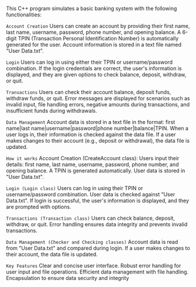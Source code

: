 
This C++ program simulates a basic banking system with the following functionalities:

`Account Creation`
      Users can create an account by providing their first name, last name, username, password, phone number, and opening balance.
      A 6-digit TPIN (Transaction Personal Identification Number) is automatically generated for the user.
      Account information is stored in a text file named "User Data.txt".
      
`Login`
      Users can log in using either their TPIN or username/password combination.
      If the login credentials are correct, the user's information is displayed, and they are given options to check balance, deposit, withdraw, or quit.
      
`Transactions`
      Users can check their account balance, deposit funds, withdraw funds, or quit.
      Error messages are displayed for scenarios such as invalid input, file handling errors, negative amounts during transactions, and insufficient funds during withdrawals.
      
`Data Management`
      Account data is stored in a text file in the format: first name|last name|username|password|phone number|balance|TPIN.
      When a user logs in, their information is checked against the data file.
      If a user makes changes to their account (e.g., deposit or withdrawal), the data file is updated.
      
`How it works`
      Account Creation (CreateAccount class):
      Users input their details: first name, last name, username, password, phone number, and opening balance.
      A TPIN is generated automatically.
      User data is stored in "User Data.txt".
      
`Login (Login class)`
      Users can log in using their TPIN or username/password combination.
      User data is checked against "User Data.txt".
      If login is successful, the user's information is displayed, and they are prompted with options.
      
`Transactions (Transaction class)`
      Users can check balance, deposit, withdraw, or quit.
      Error handling ensures data integrity and prevents invalid transactions.
      
`Data Management (Checker and Checking classes)`
      Account data is read from "User Data.txt" and compared during login.
      If a user makes changes to their account, the data file is updated.
      
`Key Features`
      Clear and concise user interface.
      Robust error handling for user input and file operations.
      Efficient data management with file handling.
      Encapsulation to ensure data security and integrity
